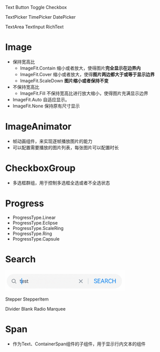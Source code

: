 Text
Button
Toggle
Checkbox

TextPicker
TimePicker
DatePicker

TextArea
TextInput
RichText
# Image
- 保持宽高比
	- ImageFit.Contain 缩小或者放大，使得图片**完全显示在边界内**
	- ImageFit.Cover 缩小或者放大，使得**图片两边都大于或等于显示边界**
	- ImageFit.ScaleDown **图片缩小或者保持不变**
- 不保持宽高比
	- ImageFit.Fill 不保持宽高比进行放大缩小，使得图片充满显示边界
- ImageFit.Auto 自适应显示。
- ImageFit.None 保持原有尺寸显示

# ImageAnimator
- 帧动画组件，来实现逐帧播放图片的能力
- 可以配置需要播放的图片列表，每张图片可以配置时长

# CheckboxGroup
- 多选框群组，用于控制多选框全选或者不全选状态

# Progress
- ProgressType.Linear
- ProgressType.Eclipse
- ProgressType.ScaleRing
- ProgressType.Ring
- ProgressType.Capsule

# Search
![](../photo/Pasted%20image%2020250706201845.png)



Stepper
StepperItem

Divider
Blank
Radio
Marquee

# Span
- 作为Text、ContainerSpan组件的子组件，用于显示行内文本的组件


